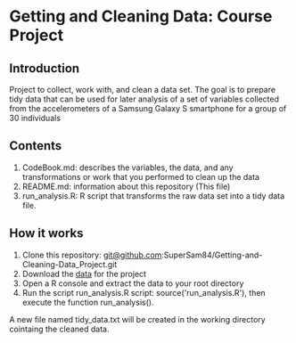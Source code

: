 # Getting and Cleaning Data: Course Project

## Introduction
Project to collect, work with, and clean a data set. The goal is to prepare tidy data that can be used for later analysis of a set of variables collected from the accelerometers of a Samsung Galaxy S smartphone for a group of 30 individuals

## Contents
1. CodeBook.md: describes the variables, the data, and any transformations or work that you performed to clean up the data
2. README.md: information about this repository (This file)
3. run_analysis.R: R script that transforms the raw data set into a tidy data file.

## How it works
1. Clone this repository: git@github.com:SuperSam84/Getting-and-Cleaning-Data_Project.git
2. Download the [data](https://d396qusza40orc.cloudfront.net/getdata%2Fprojectfiles%2FUCI%20HAR%20Dataset.zip) for the project
4. Open a R console and extract the data to your root directory 
5. Run the script run_analysis.R script: source('run_analysis.R'), then execute the function run_analysis().

A new file named tidy_data.txt will be created in the working directory cointaing the cleaned data.



